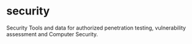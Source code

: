 # security
Security Tools and data for authorized penetration testing, vulnerability assessment and Computer Security.
